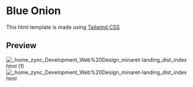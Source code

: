 # Blue Onion

This html template is made using [Tailwind CSS](https://tailwindcss.com/)

## Preview

![_home_zync_Development_Web%20Design_minaret-landing_dist_index html (1)](https://user-images.githubusercontent.com/15320135/133566956-81f80d6b-55ff-44a9-bcab-a32ab372eca7.png)
![_home_zync_Development_Web%20Design_minaret-landing_dist_index html](https://user-images.githubusercontent.com/15320135/133566968-bf53b070-d005-4596-b8ce-bf451655f671.png)
